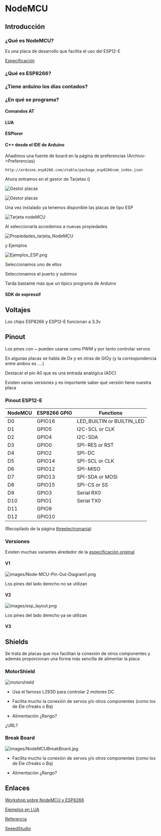 # NodeMCU

## Introducción

### ¿Qué es NodeMCU?

Es una placa de desarrollo que facilita el uso del ESP12-E

[Especificación](https://github.com/nodemcu/nodemcu-devkit-v1.0)

### ¿Qué es ESP8266?

### ¿Tiene arduino los días contados?

### ¿En qué se programa?

#### Comandos AT

#### LUA

#### ESPlorer

#### C++ desde el IDE de Arduino

Añadimos una fuente de board en la página de preferencias (Archivo->Preferencias)

    http://arduino.esp8266.com/stable/package_esp8266com_index.json

Ahora entramos en el gestor de Tarjetas ()

![Gestor placas](./images/GestorTarjetas.png)


![Gestor placas](./images/GestorTarjetas2.png)

Una vez instalado ya tenemos disponible las placas de tipo ESP

![Tarjeta nodeMCU](./images/Tarjeta_nodeMCU.png)

Al seleccionarla accedemos a nuevas propiedades

![Propiedades_tarjeta_NodeMCU](./images/Propiedades_tarjeta_NodeMCU.png)

y Ejemplos

![Ejemplos_ESP.png](./images/Ejemplos_ESP.png)


Seleccionamos uno de ellos

Seleccionamos el puerto y subimos

Tarda bastante más que un típico programa de Arduino

#### SDK de expressif

## Voltajes

Los chips ESP8266 y ESP12-E funcionan a 3.3v

## Pinout



Los pines con ~ pueden usarse como PWM y por tanto controlar servos

En algunas placas se habla de Dx y en otras de GIOy (y la correspondencia entre ambos es ....)

Destacar el pin A0 que es una entrada analógica (ADC)

Existen varias versiones y es importante saber qué versión tiene nuestra placa


### Pinout ESP12-E



|NodeMCU	|ESP8266 GPIO	|  Functions
|---|---|---
|D0	|GPIO16	|LED_BUILTIN or BUILTIN_LED
|D1	|GPIO5	|I2C-SCL or CLK
|D2	|GPIO4	|I2C-SDA
|D3	|GPIO0	|SPI-RES or RST
|D4	|GPIO2	|SPI-DC
|D5	|GPIO14	|SPI-SCL or CLK
|D6	|GPIO12	|SPI-MISO
|D7	|GPIO13	|SPI-SDA or MOSI
|D8	|GPIO15	|SPI-CS or SS
|D9|	GPIO3	|Serial RX0
|D10|	GPIO1	|Serial TX0
|D11|	GPIO9
|D12|	GPIO10

(Recopilado de la página [threelectromania](http://theelectromania.blogspot.com.es/2016/02/how-to-program-esp8266-esp-12e-nodemcu.html))

### Versiones

Existen muchas variantes alrededor de la [especificación original](https://github.com/nodemcu/nodemcu-devkit-v1.0)

#### V1

![ images/Node-MCU-Pin-Out-Diagram1.png]( ./images/Node-MCU-Pin-Out-Diagram1.png)

Los pines del lado derecho no se utilizan

#### V2

![images/esp_layout.png](./images/esp_layout.png)

Los pines del lado derecho ya se utilizan

#### V3


## Shields

Se trata de placas que nos facilitan la conexión de otros componentes y además proporcionan una forma más sencilla de alimentar la placa

### MotorShield

![motorshield](./images/NodeMcuMotorshield.jpg)

* Usa el famoso L293D para controlar 2 motores DC

* Facilita mucho la conexión de servos y/o otros componentes (como los de Ele cfreaks o Bq)

* Alimentación ¿Rango?

¿URL?

### Break Board

![images/NodeMCUBreakBoard.jpg](./images/NodeMCUBreakBoard.jpg)

* Facilita mucho la conexión de servos y/o otros componentes (como los de Ele cfreaks o Bq)

* Alimentación ¿Rango?


## Enlaces

[Workshop sobre NodeMCU y ESP8266](https://github.com/geekscape/nodemcu_esp8266/tree/master/workshop_1)

[Ejemplos en LUA](https://github.com/geekscape/nodemcu_esp8266/tree/master/examples)

[Referencia](https://github.com/geekscape/nodemcu_esp8266)

[SeeedStudio](http://www.seeedstudio.com/recipe/245-control-electrical-devices-from-your-web-browser.html?utm_source=EDM&utm_medium=EDM&utm_campaign=EDM20150531)
